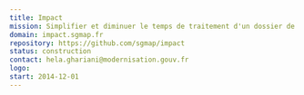 ```yaml
---
title: Impact
mission: Simplifier et diminuer le temps de traitement d'un dossier de demande(s) auprès de la MDPH.
domain: impact.sgmap.fr
repository: https://github.com/sgmap/impact
status: construction
contact: hela.ghariani@modernisation.gouv.fr
logo:
start: 2014-12-01
---
```

